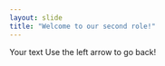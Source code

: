 ```yaml
---
layout: slide
title: "Welcome to our second role!"
---
```

Your text
Use the left arrow to go back!
